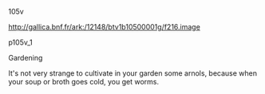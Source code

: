105v

http://gallica.bnf.fr/ark:/12148/btv1b10500001g/f216.image

p105v_1

Gardening

It's not very strange to cultivate in your garden some arnols, because when your soup or broth goes cold, you get worms.
